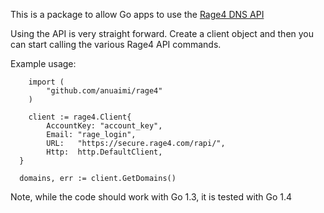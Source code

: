 This is a package to allow Go apps to use the [Rage4 DNS API](https://gbshouse.uservoice.com/knowledgebase/articles/109834-rage4-dns-developers-api)

Using the API is very straight forward.  Create a client object and then you can start calling the various Rage4 API commands.

Example usage:

```
	import (
		"github.com/anuaimi/rage4"
	)
	
	client := rage4.Client{
		AccountKey: "account_key",
		Email: "rage_login",
		URL:   "https://secure.rage4.com/rapi/",
		Http:  http.DefaultClient,
  }

  domains, err := client.GetDomains()
```
  
Note, while the code should work with Go 1.3, it is tested with Go 1.4
